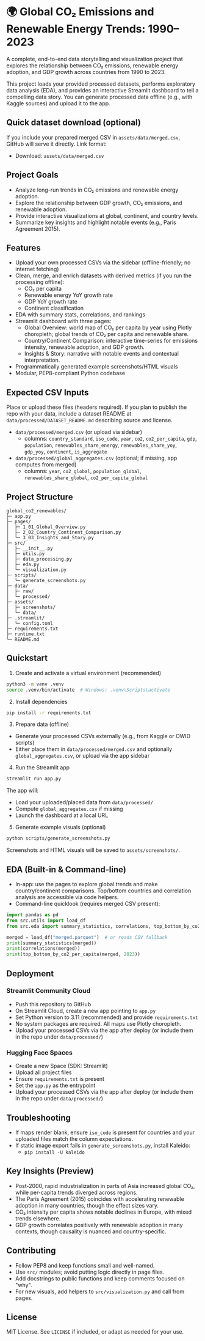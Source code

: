 # 🌍 Global CO₂ Emissions and Renewable Energy Trends: 1990–2023

A complete, end-to-end data storytelling and visualization project that explores the relationship between CO₂ emissions, renewable energy adoption, and GDP growth across countries from 1990 to 2023.

This project loads your provided processed datasets, performs exploratory data analysis (EDA), and provides an interactive Streamlit dashboard to tell a compelling data story. You can generate processed data offline (e.g., with Kaggle sources) and upload it to the app.

## Quick dataset download (optional)
If you include your prepared merged CSV in `assets/data/merged.csv`, GitHub will serve it directly. Link format:
- Download: `assets/data/merged.csv`

## Project Goals
- Analyze long-run trends in CO₂ emissions and renewable energy adoption.
- Explore the relationship between GDP growth, CO₂ emissions, and renewable adoption.
- Provide interactive visualizations at global, continent, and country levels.
- Summarize key insights and highlight notable events (e.g., Paris Agreement 2015).

## Features
- Upload your own processed CSVs via the sidebar (offline-friendly; no internet fetching)
- Clean, merge, and enrich datasets with derived metrics (if you run the processing offline):
  - CO₂ per capita
  - Renewable energy YoY growth rate
  - GDP YoY growth rate
  - Continent classification
- EDA with summary stats, correlations, and rankings
- Streamlit dashboard with three pages:
  - Global Overview: world map of CO₂ per capita by year using Plotly choropleth; global trends of CO₂ per capita and renewable share.
  - Country/Continent Comparison: interactive time-series for emissions intensity, renewable adoption, and GDP growth.
  - Insights & Story: narrative with notable events and contextual interpretation.
- Programmatically generated example screenshots/HTML visuals
- Modular, PEP8-compliant Python codebase

## Expected CSV Inputs
Place or upload these files (headers required). If you plan to publish the repo with your data, include a dataset README at `data/processed/DATASET_README.md` describing source and license.
- `data/processed/merged.csv` (or upload via sidebar)
  - columns: `country_standard`, `iso_code`, `year`, `co2`, `co2_per_capita`, `gdp`, `population`, `renewables_share_energy`, `renewables_share_yoy`, `gdp_yoy`, `continent`, `is_aggregate`
- `data/processed/global_aggregates.csv` (optional; if missing, app computes from merged)
  - columns: `year`, `co2_global`, `population_global`, `renewables_share_global`, `co2_per_capita_global`

## Project Structure
```
global_co2_renewables/
├─ app.py
├─ pages/
│  ├─ 1_01_Global_Overview.py
│  ├─ 2_02_Country_Continent_Comparison.py
│  └─ 3_03_Insights_and_Story.py
├─ src/
│  ├─ __init__.py
│  ├─ utils.py
│  ├─ data_processing.py
│  ├─ eda.py
│  └─ visualization.py
├─ scripts/
│  └─ generate_screenshots.py
├─ data/
│  ├─ raw/
│  └─ processed/
├─ assets/
│  ├─ screenshots/
│  └─ data/
├─ .streamlit/
│  └─ config.toml
├─ requirements.txt
├─ runtime.txt
└─ README.md
```

## Quickstart

1) Create and activate a virtual environment (recommended)

```bash
python3 -m venv .venv
source .venv/bin/activate  # Windows: .venv\Scripts\activate
```

2) Install dependencies

```bash
pip install -r requirements.txt
```

3) Prepare data (offline)
- Generate your processed CSVs externally (e.g., from Kaggle or OWID scripts)
- Either place them in `data/processed/merged.csv` and optionally `global_aggregates.csv`, or upload via the app sidebar

4) Run the Streamlit app

```bash
streamlit run app.py
```

The app will:
- Load your uploaded/placed data from `data/processed/`
- Compute `global_aggregates.csv` if missing
- Launch the dashboard at a local URL

5) Generate example visuals (optional)

```bash
python scripts/generate_screenshots.py
```

Screenshots and HTML visuals will be saved to `assets/screenshots/`.

## EDA (Built-in & Command-line)
- In-app: use the pages to explore global trends and make country/continent comparisons. Top/bottom countries and correlation analysis are accessible via code helpers.
- Command-line quicklook (requires merged CSV present):
```python
import pandas as pd
from src.utils import load_df
from src.eda import summary_statistics, correlations, top_bottom_by_co2_per_capita

merged = load_df("merged.parquet")  # or reads CSV fallback
print(summary_statistics(merged))
print(correlations(merged))
print(top_bottom_by_co2_per_capita(merged, 2023))
```

## Deployment

### Streamlit Community Cloud
- Push this repository to GitHub
- On Streamlit Cloud, create a new app pointing to `app.py`
- Set Python version to 3.11 (recommended) and provide `requirements.txt`
- No system packages are required. All maps use Plotly choropleth.
- Upload your processed CSVs via the app after deploy (or include them in the repo under `data/processed/`)

### Hugging Face Spaces
- Create a new Space (SDK: Streamlit)
- Upload all project files
- Ensure `requirements.txt` is present
- Set the `app.py` as the entrypoint
- Upload your processed CSVs via the app after deploy (or include them in the repo under `data/processed/`)

## Troubleshooting
- If maps render blank, ensure `iso_code` is present for countries and your uploaded files match the column expectations.
- If static image export fails in `generate_screenshots.py`, install Kaleido:
  - `pip install -U kaleido`

## Key Insights (Preview)
- Post-2000, rapid industrialization in parts of Asia increased global CO₂, while per-capita trends diverged across regions.
- The Paris Agreement (2015) coincides with accelerating renewable adoption in many countries, though the effect sizes vary.
- CO₂ intensity per capita shows notable declines in Europe, with mixed trends elsewhere.
- GDP growth correlates positively with renewable adoption in many contexts, though causality is nuanced and country-specific.

## Contributing
- Follow PEP8 and keep functions small and well-named.
- Use `src/` modules; avoid putting logic directly in page files.
- Add docstrings to public functions and keep comments focused on "why".
- For new visuals, add helpers to `src/visualization.py` and call from pages.

## License
MIT License. See `LICENSE` if included, or adapt as needed for your use.